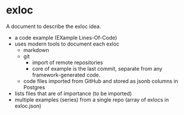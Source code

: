 # exloc

A document to describe the exloc idea.

* a code example (EXample Lines-Of-Code)
* uses modern tools to document each exloc
  - markdown
  - git
    * import of remote repositories
    * core of example is the last commit, separate from any framework-generated code.
  - code files imported from GitHub and stored as jsonb columns in Postgres
* lists files that are of importance (to be imported)
* multiple examples (series) from a single repo (array of exlocs in exloc.json)
